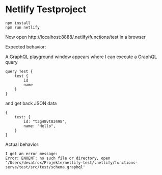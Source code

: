# Netlify Testproject

```
npm install
npm run netlify
```

Now open http://localhost:8888/.netlify/functions/test in a browser

Expected behavior:

A GraphQL playground window appears where I can execute a GraphQL query

```
query Test {
    test {
        id
        name
    }
}
```

and get back JSON data

```
{
    test: {
        id: "t3g48vt83498",
        name: "Hello",
    }
}
```

Actual behavior:

```
I get an error message:
Error: ENOENT: no such file or directory, open '/Users/devatrox/Projekte/netlify-test/.netlify/functions-serve/test/src/test/schema.graphql'
```
